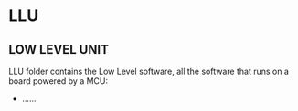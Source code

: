 LLU
===

LOW LEVEL UNIT
--------------

LLU folder contains the Low Level software, all the software that runs on a board powered by a MCU:

* ......
